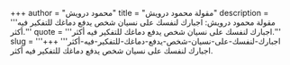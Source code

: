 +++
author = "محمود درويش"
title = "مقولة محمود درويش"
description = '''مقولة محمود درويش: اجبارك لنفسك على نسيان شخص يدفع دماغك للتفكير فيه أكثر.'''
quote = '''اجبارك لنفسك على نسيان شخص يدفع دماغك للتفكير فيه أكثر.'''
slug = '''اجبارك-لنفسك-على-نسيان-شخص-يدفع-دماغك-للتفكير-فيه-أكثر'''
+++
اجبارك لنفسك على نسيان شخص يدفع دماغك للتفكير فيه أكثر.
